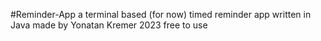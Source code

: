 #Reminder-App
a terminal based (for now) timed reminder app written in Java made by Yonatan Kremer 2023
free to use

